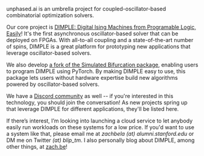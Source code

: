 unphased.ai is an umbrella project for coupled-oscillator-based combinatorial optimization solvers.

Our core project is [DIMPLE: Digital Ising Machines from Programable Logic, Easily](https://github.com/zbelateche/digial-ising)! It's the first asynchronous oscillator-based solver that can be deployed on FPGAs. With all-to-all coupling and a state-of-the-art number of spins, DIMPLE is a great platform for prototyping new applications that leverage oscillator-based solvers.

We also develop [a fork of the Simulated Bifurcation package](https://github.com/zbelateche/simulated-bifurcation-ising/tree/main), enabling users to program DIMPLE using PyTorch. By making DIMPLE easy to use, this package lets users without hardware expertise build new algorithms powered by oscillator-based solvers.

We have a [Discord community](https://discord.gg/e6cbRuMb7p) as well -- if you're interested in this technology, you should join the conversation! As new projects spring up that leverage DIMPLE for different applications, they'll be listed here. 

If there’s interest, I’m looking into launching a cloud service to let anybody easily run workloads on these systems for a low price. If you'd want to use a system like that, please email me at *zachbela (at) alumni.stanford.edu* or DM me on Twitter *(at) blip_tm*. I also personally blog about DIMPLE, among other things, at [zach.be](https://www.zach.be)!
